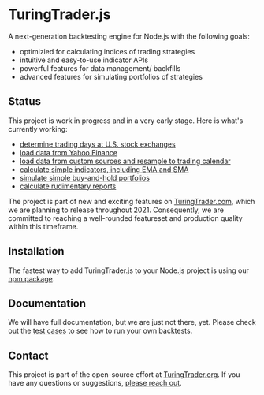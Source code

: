 # TuringTrader.js

A next-generation backtesting engine for Node.js with the following goals:

-   optimizied for calculating indices of trading strategies
-   intuitive and easy-to-use indicator APIs
-   powerful features for data management/ backfills
-   advanced features for simulating portfolios of strategies

## Status

This project is work in progress and in a very early stage. Here is what's currently working:
* [determine trading days at U.S. stock exchanges](https://github.com/fbertram/TuringTrader.js/blob/main/__tests__/test-0200-calendar.js)
* [load data from Yahoo Finance](https://github.com/fbertram/TuringTrader.js/blob/main/__tests__/test-0400-asset.js)
* [load data from custom sources and resample to trading calendar](https://github.com/fbertram/TuringTrader.js/blob/main/__tests__/test-0405-custom-asset.js)
* [calculate simple indicators, including EMA and SMA](https://github.com/fbertram/TuringTrader.js/blob/main/__tests__/test-0505-indicator-num.js)
* [simulate simple buy-and-hold portfolios](https://github.com/fbertram/TuringTrader.js/blob/main/__tests__/test-0600-buy-and-hold.js)
* [calculate rudimentary reports](https://github.com/fbertram/TuringTrader.js/blob/main/__tests__/test-5000-metrics.js)

The project is part of new and exciting features on [TuringTrader.com](https://www.turingtrader.com/), which we are planning to release throughout 2021. Consequently, we are committed to reaching a well-rounded featureset and production quality within this timeframe.

## Installation

The fastest way to add TuringTrader.js to your Node.js project is using our [npm package](https://www.npmjs.com/package/turingtrader.js).

## Documentation

We will have full documentation, but we are just not there, yet. Please check out the [test cases](https://github.com/fbertram/TuringTrader.js/tree/main/__tests__) to see how to run your own backtests.

## Contact

This project is part of the open-source effort at [TuringTrader.org](https://www.turingtrader.org/). If you have any questions or suggestions, [please reach out](mailto:felix@turingtrader.org).
